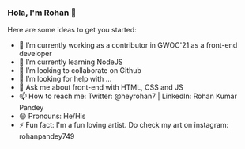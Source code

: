 ### Hola, I'm Rohan 👋


Here are some ideas to get you started:

- 🔭 I’m currently working as a contributor in GWOC'21 as a front-end developer
- 🌱 I’m currently learning NodeJS
- 👯 I’m looking to collaborate on Github
- 🤔 I’m looking for help with ...
- 💬 Ask me about front-end with HTML, CSS and JS
- 📫 How to reach me: Twitter: @heyrohan7 | LinkedIn: Rohan Kumar Pandey
- 😄 Pronouns: He/His
- ⚡ Fun fact: I'm a fun loving artist. Do check my art on instagram: rohanpandey749

